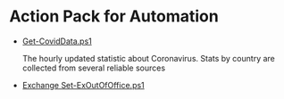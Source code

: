 # Action Pack for Automation

+ [Get-CovidData.ps1](./Get-CovidData.ps1)

  The hourly updated statistic about Coronavirus. 
  Stats by country are collected from several reliable sources

+  [Exchange Set-ExOutOfOffice.ps1](../Exchange/MailBoxes/Set-ExOutOfOffice.ps1)